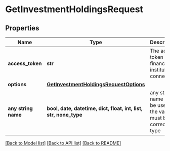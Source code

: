 # GetInvestmentHoldingsRequest


## Properties
Name | Type | Description | Notes
------------ | ------------- | ------------- | -------------
**access_token** | **str** | The access token of the financial institution connection | 
**options** | [**GetInvestmentHoldingsRequestOptions**](GetInvestmentHoldingsRequestOptions.md) |  | [optional] 
**any string name** | **bool, date, datetime, dict, float, int, list, str, none_type** | any string name can be used but the value must be the correct type | [optional]

[[Back to Model list]](../README.md#documentation-for-models) [[Back to API list]](../README.md#documentation-for-api-endpoints) [[Back to README]](../README.md)


